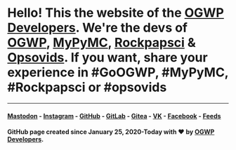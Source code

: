 # Hello! This the website of the [OGWP Developers](https://ogwpd.github.io). We're the devs of [OGWP](https://ogwp.github.io), [MyPyMC](https://ogwpd.github.io/MyPyMC), [Rockpapsci](https://is.gd/OGWP_rps) & [Opsovids](https://github.com/ogwpd/opsovids). If you want, share your experience in #GoOGWP, #MyPyMC, #Rockpapsci or #opsovids

_____________________
#### [Mastodon](https://fosstodon.org/@ogwpd) - [Instagram](https://instagram.com/ogwpd) - [GitHub](https://github.com/ogwpd) - [GitLab](https://gitlab.com/ogwpd) - [Gitea](https://git.neko.bar/ogwpd) - [VK](https://vk.com/ogwpd) - [Facebook](https://fb.me/ogwpd) - [Feeds](https://ogwpd.github.io/feeds)
#### GitHub page created since January 25, 2020-Today with ❤️ by [OGWP Developers](https://ogwpd.github.io).
